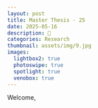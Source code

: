 ```yaml
---
layout: post
title: Master Thesis - 25
date: 2025-05-16
description: 🦔
categories: Research
thumbnail: assets/img/9.jpg
images:
  lightbox2: true
  photoswipe: true
  spotlight: true
  venobox: true
---
```


Welcome, <br>

